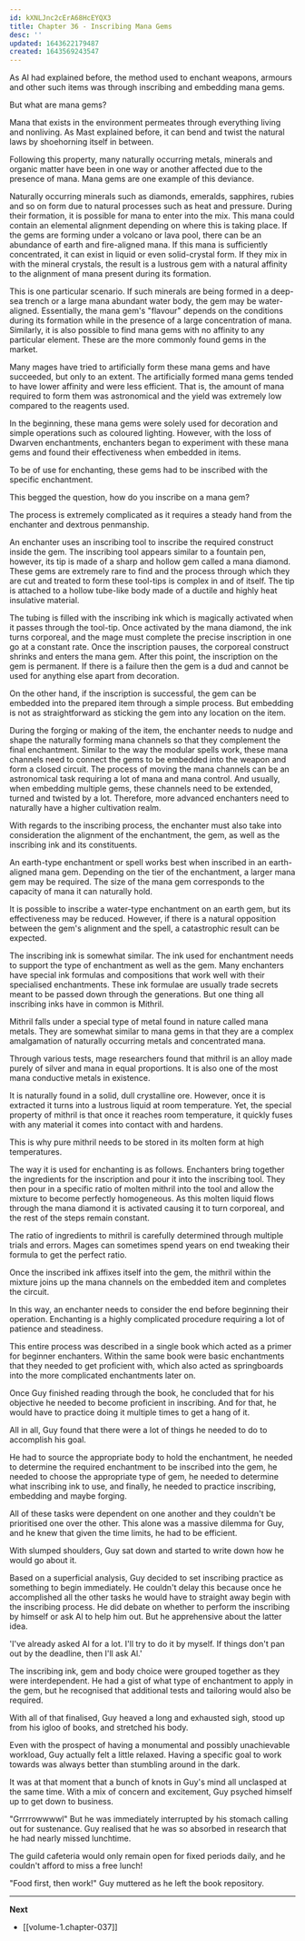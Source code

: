 ```yaml
---
id: kXNLJnc2cErA68HcEYQX3
title: Chapter 36 - Inscribing Mana Gems
desc: ''
updated: 1643622179487
created: 1643569243547
---
```


As Al had explained before, the method used to enchant weapons, armours and other such items was through inscribing and embedding mana gems.

But what are mana gems?

Mana that exists in the environment permeates through everything living and nonliving. As Mast explained before, it can bend and twist the natural laws by shoehorning itself in between.

Following this property, many naturally occurring metals, minerals and organic matter have been in one way or another affected due to the presence of mana. Mana gems are one example of this deviance.

Naturally occurring minerals such as diamonds, emeralds, sapphires, rubies and so on form due to natural processes such as heat and pressure. During their formation, it is possible for mana to enter into the mix. This mana could contain an elemental alignment depending on where this is taking place. If the gems are forming under a volcano or lava pool, there can be an abundance of earth and fire-aligned mana. If this mana is sufficiently concentrated, it can exist in liquid or even solid-crystal form. If they mix in with the mineral crystals, the result is a lustrous gem with a natural affinity to the alignment of mana present during its formation.

This is one particular scenario. If such minerals are being formed in a deep-sea trench or a large mana abundant water body, the gem may be water-aligned. Essentially, the mana gem's "flavour" depends on the conditions during its formation while in the presence of a large concentration of mana. Similarly, it is also possible to find mana gems with no affinity to any particular element. These are the more commonly found gems in the market.

Many mages have tried to artificially form these mana gems and have succeeded, but only to an extent. The artificially formed mana gems tended to have lower affinity and were less efficient. That is, the amount of mana required to form them was astronomical and the yield was extremely low compared to the reagents used.

In the beginning, these mana gems were solely used for decoration and simple operations such as coloured lighting. However, with the loss of Dwarven enchantments, enchanters began to experiment with these mana gems and found their effectiveness when embedded in items.

To be of use for enchanting, these gems had to be inscribed with the specific enchantment.

This begged the question, how do you inscribe on a mana gem?

The process is extremely complicated as it requires a steady hand from the enchanter and dextrous penmanship.

An enchanter uses an inscribing tool to inscribe the required construct inside the gem. The inscribing tool appears similar to a fountain pen, however, its tip is made of a sharp and hollow gem called a mana diamond. These gems are extremely rare to find and the process through which they are cut and treated to form these tool-tips is complex in and of itself. The tip is attached to a hollow tube-like body made of a ductile and highly heat insulative material.

The tubing is filled with the inscribing ink which is magically activated when it passes through the tool-tip. Once activated by the mana diamond, the ink turns corporeal, and the mage must complete the precise inscription in one go at a constant rate. Once the inscription pauses, the corporeal construct shrinks and enters the mana gem. After this point, the inscription on the gem is permanent. If there is a failure then the gem is a dud and cannot be used for anything else apart from decoration.

On the other hand, if the inscription is successful, the gem can be embedded into the prepared item through a simple process. But embedding is not as straightforward as sticking the gem into any location on the item.

During the forging or making of the item, the enchanter needs to nudge and shape the naturally forming mana channels so that they complement the final enchantment. Similar to the way the modular spells work, these mana channels need to connect the gems to be embedded into the weapon and form a closed circuit. The process of moving the mana channels can be an astronomical task requiring a lot of mana and mana control. And usually, when embedding multiple gems, these channels need to be extended, turned and twisted by a lot. Therefore, more advanced enchanters need to naturally have a higher cultivation realm.

With regards to the inscribing process, the enchanter must also take into consideration the alignment of the enchantment, the gem, as well as the inscribing ink and its constituents.

An earth-type enchantment or spell works best when inscribed in an earth-aligned mana gem. Depending on the tier of the enchantment, a larger mana gem may be required. The size of the mana gem corresponds to the capacity of mana it can naturally hold.

It is possible to inscribe a water-type enchantment on an earth gem, but its effectiveness may be reduced. However, if there is a natural opposition between the gem's alignment and the spell, a catastrophic result can be expected.

The inscribing ink is somewhat similar. The ink used for enchantment needs to support the type of enchantment as well as the gem. Many enchanters have special ink formulas and compositions that work well with their specialised enchantments. These ink formulae are usually trade secrets meant to be passed down through the generations. But one thing all inscribing inks have in common is Mithril.

Mithril falls under a special type of metal found in nature called mana metals. They are somewhat similar to mana gems in that they are a complex amalgamation of naturally occurring metals and concentrated mana.

Through various tests, mage researchers found that mithril is an alloy made purely of silver and mana in equal proportions. It is also one of the most mana conductive metals in existence.

It is naturally found in a solid, dull crystalline ore. However, once it is extracted it turns into a lustrous liquid at room temperature. Yet, the special property of mithril is that once it reaches room temperature, it quickly fuses with any material it comes into contact with and hardens.

This is why pure mithril needs to be stored in its molten form at high temperatures.

The way it is used for enchanting is as follows. Enchanters bring together the ingredients for the inscription and pour it into the inscribing tool. They then pour in a specific ratio of molten mithril into the tool and allow the mixture to become perfectly homogeneous. As this molten liquid flows through the mana diamond it is activated causing it to turn corporeal, and the rest of the steps remain constant.

The ratio of ingredients to mithril is carefully determined through multiple trials and errors. Mages can sometimes spend years on end tweaking their formula to get the perfect ratio.

Once the inscribed ink affixes itself into the gem, the mithril within the mixture joins up the mana channels on the embedded item and completes the circuit.

In this way, an enchanter needs to consider the end before beginning their operation. Enchanting is a highly complicated procedure requiring a lot of patience and steadiness.

This entire process was described in a single book which acted as a primer for beginner enchanters. Within the same book were basic enchantments that they needed to get proficient with, which also acted as springboards into the more complicated enchantments later on.

Once Guy finished reading through the book, he concluded that for his objective he needed to become proficient in inscribing. And for that, he would have to practice doing it multiple times to get a hang of it.

All in all, Guy found that there were a lot of things he needed to do to accomplish his goal.

He had to source the appropriate body to hold the enchantment, he needed to determine the required enchantment to be inscribed into the gem, he needed to choose the appropriate type of gem, he needed to determine what inscribing ink to use, and finally, he needed to practice inscribing, embedding and maybe forging.

All of these tasks were dependent on one another and they couldn't be prioritised one over the other. This alone was a massive dilemma for Guy, and he knew that given the time limits, he had to be efficient.

With slumped shoulders, Guy sat down and started to write down how he would go about it.

Based on a superficial analysis, Guy decided to set inscribing practice as something to begin immediately. He couldn't delay this because once he accomplished all the other tasks he would have to straight away begin with the inscribing process. He did debate on whether to perform the inscribing by himself or ask Al to help him out. But he apprehensive about the latter idea.

'I've already asked Al for a lot. I'll try to do it by myself. If things don't pan out by the deadline, then I'll ask Al.'

The inscribing ink, gem and body choice were grouped together as they were interdependent. He had a gist of what type of enchantment to apply in the gem, but he recognised that additional tests and tailoring would also be required.

With all of that finalised, Guy heaved a long and exhausted sigh, stood up from his igloo of books, and stretched his body.

Even with the prospect of having a monumental and possibly unachievable workload, Guy actually felt a little relaxed. Having a specific goal to work towards was always better than stumbling around in the dark.

It was at that moment that a bunch of knots in Guy's mind all unclasped at the same time. With a mix of concern and excitement, Guy psyched himself up to get down to business.

"Grrrrowwwwl" But he was immediately interrupted by his stomach calling out for sustenance. Guy realised that he was so absorbed in research that he had nearly missed lunchtime.

The guild cafeteria would only remain open for fixed periods daily, and he couldn't afford to miss a free lunch!

"Food first, then work!" Guy muttered as he left the book repository.

____

**Next**
* [[volume-1.chapter-037]]